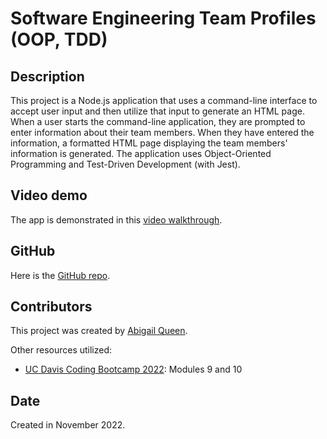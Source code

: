 # Software Engineering Team Profiles (OOP, TDD)

## Description
This project is a Node.js application that uses a command-line interface to accept user input and then utilize that input to generate an HTML page. When a user starts the command-line application, they are prompted to enter information about their team members. When they have entered the information, a formatted HTML page displaying the team members' information is generated. The application uses Object-Oriented Programming and Test-Driven Development (with Jest). 

## Video demo
The app is demonstrated in this [video walkthrough](https://drive.google.com/file/d/1Oy514RMs3yCzgb3zgxMsBI54qjWXgSIw/view).

## GitHub
Here is the [GitHub repo](https://github.com/Abi-Queen/engineers). 

## Contributors
This project was created by [Abigail Queen](https://github.com/Abi-Queen).

Other resources utilized:
- [UC Davis Coding Bootcamp 2022](https://bootcamp.ucdavis.edu/): Modules 9 and 10

## Date
Created in November 2022.
